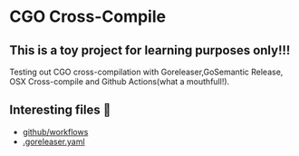 # CGO Cross-Compile

## This is a toy project for learning purposes only!!!

Testing out CGO cross-compilation with Goreleaser,GoSemantic Release, OSX Cross-compile and Github Actions(what a mouthfull!).

## Interesting files 🧐

- [github/workflows](./.github/workflows/build.yaml)
- [.goreleaser.yaml](./.goreleaser.yaml)